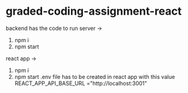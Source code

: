 # graded-coding-assignment-react

backend has the code to run server ->
1) npm i
2) npm start


react app ->
1) npm i
2) npm start
.env file has to be created in react app
with this value
REACT_APP_API_BASE_URL ="http://localhost:3001"
